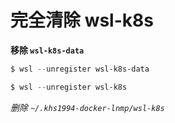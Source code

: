 # 完全清除 wsl-k8s

**移除 `wsl-k8s-data`**

```powershell
$ wsl --unregister wsl-k8s-data

$ wsl --unregister wsl-k8s
```

*删除 `~/.khs1994-docker-lnmp/wsl-k8s`*
